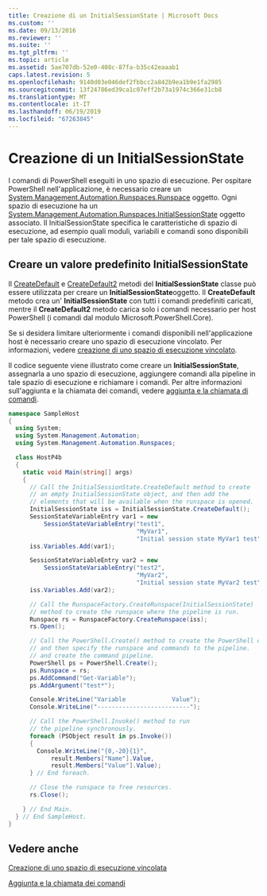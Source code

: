 ```yaml
---
title: Creazione di un InitialSessionState | Microsoft Docs
ms.custom: ''
ms.date: 09/13/2016
ms.reviewer: ''
ms.suite: ''
ms.tgt_pltfrm: ''
ms.topic: article
ms.assetid: 5ae707db-52e0-408c-87fa-b35c42eaaab1
caps.latest.revision: 5
ms.openlocfilehash: 9140d03e046def2fbbcc2a842b9ea1b9e1fa2985
ms.sourcegitcommit: 13f24786ed39ca1c07eff2b73a1974c366e31cb8
ms.translationtype: MT
ms.contentlocale: it-IT
ms.lasthandoff: 06/19/2019
ms.locfileid: "67263845"
---
```

# <a name="creating-an-initialsessionstate"></a>Creazione di un InitialSessionState

I comandi di PowerShell eseguiti in uno spazio di esecuzione.
Per ospitare PowerShell nell'applicazione, è necessario creare un [System.Management.Automation.Runspaces.Runspace](/dotnet/api/System.Management.Automation.Runspaces.Runspace) oggetto.
Ogni spazio di esecuzione ha un [System.Management.Automation.Runspaces.InitialSessionState](/dotnet/api/System.Management.Automation.Runspaces.InitialSessionState) oggetto associato.
Il InitialSessionState specifica le caratteristiche di spazio di esecuzione, ad esempio quali moduli, variabili e comandi sono disponibili per tale spazio di esecuzione.

## <a name="create-a-default-initialsessionstate"></a>Creare un valore predefinito InitialSessionState

Il [CreateDefault](/dotnet/api/System.Management.Automation.Runspaces.InitialSessionState.CreateDefault) e [CreateDefault2](/dotnet/api/System.Management.Automation.Runspaces.InitialSessionState.CreateDefault2) metodi del **InitialSessionState** classe può essere utilizzata per creare un **InitialSessionState**oggetto.
Il **CreateDefault** metodo crea un' **InitialSessionState** con tutti i comandi predefiniti caricati, mentre il **CreateDefault2** metodo carica solo i comandi necessario per host PowerShell (i comandi dal modulo Microsoft.PowerShell.Core).

Se si desidera limitare ulteriormente i comandi disponibili nell'applicazione host è necessario creare uno spazio di esecuzione vincolato.
Per informazioni, vedere [creazione di uno spazio di esecuzione vincolato](creating-a-constrained-runspace.md).

Il codice seguente viene illustrato come creare un **InitialSessionState**, assegnarla a uno spazio di esecuzione, aggiungere comandi alla pipeline in tale spazio di esecuzione e richiamare i comandi.
Per altre informazioni sull'aggiunta e la chiamata dei comandi, vedere [aggiunta e la chiamata di comandi](adding-and-invoking-commands.md).

```csharp
namespace SampleHost
{
  using System;
  using System.Management.Automation;
  using System.Management.Automation.Runspaces;

  class HostP4b
  {
    static void Main(string[] args)
    {
      // Call the InitialSessionState.CreateDefault method to create
      // an empty InitialSessionState object, and then add the
      // elements that will be available when the runspace is opened.
      InitialSessionState iss = InitialSessionState.CreateDefault();
      SessionStateVariableEntry var1 = new
          SessionStateVariableEntry("test1",
                                    "MyVar1",
                                    "Initial session state MyVar1 test");
      iss.Variables.Add(var1);

      SessionStateVariableEntry var2 = new
          SessionStateVariableEntry("test2",
                                    "MyVar2",
                                    "Initial session state MyVar2 test");
      iss.Variables.Add(var2);

      // Call the RunspaceFactory.CreateRunspace(InitialSessionState)
      // method to create the runspace where the pipeline is run.
      Runspace rs = RunspaceFactory.CreateRunspace(iss);
      rs.Open();

      // Call the PowerShell.Create() method to create the PowerShell object,
      // and then specify the runspace and commands to the pipeline.
      // and create the command pipeline.
      PowerShell ps = PowerShell.Create();
      ps.Runspace = rs;
      ps.AddCommand("Get-Variable");
      ps.AddArgument("test*");

      Console.WriteLine("Variable             Value");
      Console.WriteLine("--------------------------");

      // Call the PowerShell.Invoke() method to run
      // the pipeline synchronously.
      foreach (PSObject result in ps.Invoke())
      {
        Console.WriteLine("{0,-20}{1}",
            result.Members["Name"].Value,
            result.Members["Value"].Value);
      } // End foreach.

      // Close the runspace to free resources.
      rs.Close();

    } // End Main.
  } // End SampleHost.
}
```

## <a name="see-also"></a>Vedere anche

[Creazione di uno spazio di esecuzione vincolata](creating-a-constrained-runspace.md)

[Aggiunta e la chiamata dei comandi](adding-and-invoking-commands.md)
